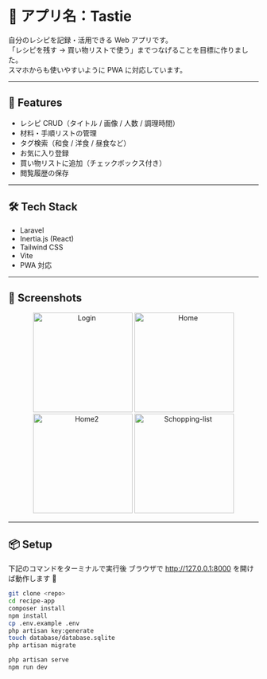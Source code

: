 # 🍳 アプリ名：Tastie

自分のレシピを記録・活用できる Web アプリです。  
「レシピを残す → 買い物リストで使う」までつなげることを目標に作りました。  
スマホからも使いやすいように PWA に対応しています。

---

## 🚀 Features

- レシピ CRUD（タイトル / 画像 / 人数 / 調理時間）
- 材料・手順リストの管理
- タグ検索（和食 / 洋食 / 昼食など）
- お気に入り登録
- 買い物リストに追加（チェックボックス付き）
- 閲覧履歴の保存


---

## 🛠️ Tech Stack

- Laravel  
- Inertia.js (React)  
- Tailwind CSS  
- Vite  
- PWA 対応  

---

## 📸 Screenshots

<p align="center">
  <img src="https://github.com/user-attachments/assets/e1e557e6-cdce-4656-ad5c-a2e0a737c68f" width="200" title="Login"/> 
  <img src="https://github.com/user-attachments/assets/12935ba7-6f32-4d2f-a39f-463668c662e6" width="200" title="Home"/> 
  <img src="https://github.com/user-attachments/assets/5cddad1b-8039-4729-92e9-10bfc9ebc40e" width="200" title="Home2"/>
  <img src="https://github.com/user-attachments/assets/bc222eff-8c5a-441a-9a42-f24bf7856578" width="200" title="Schopping-list"/> 
</p>

---


## 📦 Setup

下記のコマンドをターミナルで実行後
ブラウザで http://127.0.0.1:8000 を開けば動作します 🎉

```bash
git clone <repo>
cd recipe-app
composer install
npm install
cp .env.example .env
php artisan key:generate
touch database/database.sqlite
php artisan migrate

php artisan serve
npm run dev

